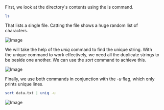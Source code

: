 First, we look at the directory's contents using the ls command.

```bash 
ls
```
That lists a single file. Catting the file shows a huge random list of characters.

![Image](https://github.com/user-attachments/assets/5237dc2c-370d-408d-8edb-a66c1460980c)

We will take the help of the *uniq* command to find the unique string. With the unique command to work effectively, we need all the duplicate strings to be beside one another. We can use the *sort* command to achieve this.

![Image](https://github.com/user-attachments/assets/f61113ba-7274-4cf9-8101-e50fc17c091b)

Finally, we use both commands in conjunction with the *-u* flag, which only prints unique lines.

```bash
sort data.txt | uniq -u
```

![Image](https://github.com/user-attachments/assets/e5547998-6208-43f0-b965-0836daf3273b)

